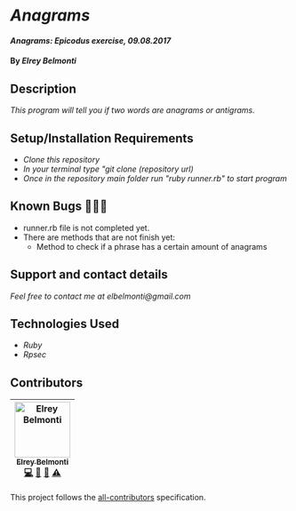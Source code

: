 # _Anagrams_

#### _Anagrams: Epicodus exercise, 09.08.2017_

#### By _**Elrey Belmonti**_

## Description

_This program will tell you if two words are anagrams or antigrams._

## Setup/Installation Requirements

* _Clone this repository_
* _In your terminal type "git clone (repository url)_
* _Once in the repository main folder run "ruby runner.rb" to start program_

## Known Bugs 🐛🐛🐛

* runner.rb file is not completed yet.
* There are methods that are not finish yet:
  * Method to check if a phrase has a certain amount of anagrams

## Support and contact details

_Feel free to contact me at elbelmonti@gmail.com_

## Technologies Used

* _Ruby_
* _Rpsec_

## Contributors

<!-- Contributors START
Elrey_Belmonti ElreyB https://github.com/ElreyB code doc bug tests
Contributors END -->
<!-- Contributors table START -->
| <img src="https://avatars.githubusercontent.com/ElreyB?s=100" width="100" alt="Elrey Belmonti" /><br />[<sub>Elrey Belmonti</sub>](https://github.com/ElreyB)<br />[💻](https://github.com/ElreyB/anagrams/commits?author=ElreyB) [📖](https://github.com/ElreyB/anagrams/commits?author=ElreyB) [🐛](https://github.com/ElreyB/anagrams/issues?q=author%3AElreyB) [⚠️](https://github.com/ElreyB/anagrams/commits?author=ElreyB) |
| :---: |
<!-- Contributors table END -->
This project follows the [all-contributors](https://github.com/kentcdodds/all-contributors) specification.
